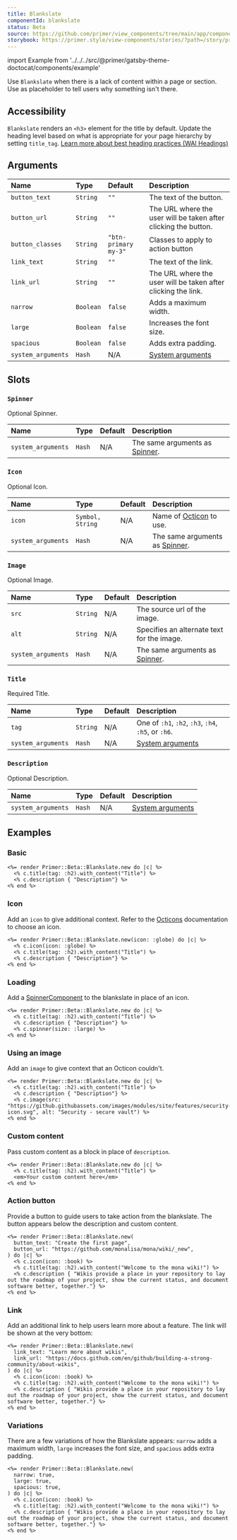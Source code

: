 ```yaml
---
title: Blankslate
componentId: blankslate
status: Beta
source: https://github.com/primer/view_components/tree/main/app/components/primer/beta/blankslate.rb
storybook: https://primer.style/view-components/stories/?path=/story/primer-beta-blankslate
---
```


import Example from '../../../src/@primer/gatsby-theme-doctocat/components/example'

<!-- Warning: AUTO-GENERATED file, do not edit. Add code comments to your Ruby instead <3 -->

Use `Blankslate` when there is a lack of content within a page or section. Use as placeholder to tell users why something isn't there.

## Accessibility

`Blankslate` renders an `<h3>` element for the title by default. Update the heading level based on what is appropriate for your page hierarchy by setting `title_tag`.
[Learn more about best heading practices (WAI Headings)](https://www.w3.org/WAI/tutorials/page-structure/headings/)

## Arguments

| Name | Type | Default | Description |
| :- | :- | :- | :- |
| `button_text` | `String` | `""` | The text of the button. |
| `button_url` | `String` | `""` | The URL where the user will be taken after clicking the button. |
| `button_classes` | `String` | `"btn-primary my-3"` | Classes to apply to action button |
| `link_text` | `String` | `""` | The text of the link. |
| `link_url` | `String` | `""` | The URL where the user will be taken after clicking the link. |
| `narrow` | `Boolean` | `false` | Adds a maximum width. |
| `large` | `Boolean` | `false` | Increases the font size. |
| `spacious` | `Boolean` | `false` | Adds extra padding. |
| `system_arguments` | `Hash` | N/A | [System arguments](/system-arguments) |

## Slots

### `Spinner`

Optional Spinner.

| Name | Type | Default | Description |
| :- | :- | :- | :- |
| `system_arguments` | `Hash` | N/A | The same arguments as [Spinner](/components/spinner). |

### `Icon`

Optional Icon.

| Name | Type | Default | Description |
| :- | :- | :- | :- |
| `icon` | `Symbol, String` | N/A | Name of [Octicon](https://primer.style/octicons/) to use. |
| `system_arguments` | `Hash` | N/A | The same arguments as [Spinner](/components/spinner). |

### `Image`

Optional Image.

| Name | Type | Default | Description |
| :- | :- | :- | :- |
| `src` | `String` | N/A | The source url of the image. |
| `alt` | `String` | N/A | Specifies an alternate text for the image. |
| `system_arguments` | `Hash` | N/A | The same arguments as [Spinner](/components/spinner). |

### `Title`

Required Title.

| Name | Type | Default | Description |
| :- | :- | :- | :- |
| `tag` | `String` | N/A | One of `:h1`, `:h2`, `:h3`, `:h4`, `:h5`, or `:h6`. |
| `system_arguments` | `Hash` | N/A | [System arguments](/system-arguments) |

### `Description`

Optional Description.

| Name | Type | Default | Description |
| :- | :- | :- | :- |
| `system_arguments` | `Hash` | N/A | [System arguments](/system-arguments) |

## Examples

### Basic

<Example src="<div data-view-component='true' class='blankslate'>  <h2 data-view-component='true' class='h2 mb-1'>Title</h2>  <p data-view-component='true'>Description</p>  </div>" />

```erb
<%= render Primer::Beta::Blankslate.new do |c| %>
  <% c.title(tag: :h2).with_content("Title") %>
  <% c.description { "Description"} %>
<% end %>
```

### Icon

Add an `icon` to give additional context. Refer to the [Octicons](https://primer.style/octicons/) documentation to choose an icon.

<Example src="<div icon='globe' data-view-component='true' class='blankslate'>    <svg aria-hidden='true' height='24' viewBox='0 0 24 24' version='1.1' width='24' data-view-component='true' class='octicon octicon-globe blankslate-icon'>    <path fill-rule='evenodd' d='M12 1C5.925 1 1 5.925 1 12s4.925 11 11 11 11-4.925 11-11S18.075 1 12 1zM2.513 11.5h4.745c.1-3.037 1.1-5.49 2.093-7.204.39-.672.78-1.233 1.119-1.673C6.11 3.329 2.746 7 2.513 11.5zm4.77 1.5H2.552a9.505 9.505 0 007.918 8.377 15.698 15.698 0 01-1.119-1.673C8.413 18.085 7.47 15.807 7.283 13zm1.504 0h6.426c-.183 2.48-1.02 4.5-1.862 5.951-.476.82-.95 1.455-1.304 1.88L12 20.89l-.047-.057a13.888 13.888 0 01-1.304-1.88C9.807 17.5 8.969 15.478 8.787 13zm6.454-1.5H8.759c.1-2.708.992-4.904 1.89-6.451.476-.82.95-1.455 1.304-1.88L12 3.11l.047.057c.353.426.828 1.06 1.304 1.88.898 1.548 1.79 3.744 1.89 6.452zm1.476 1.5c-.186 2.807-1.13 5.085-2.068 6.704-.39.672-.78 1.233-1.118 1.673A9.505 9.505 0 0021.447 13h-4.731zm4.77-1.5h-4.745c-.1-3.037-1.1-5.49-2.093-7.204-.39-.672-.78-1.233-1.119-1.673 4.36.706 7.724 4.377 7.957 8.877z'></path></svg>  <h2 data-view-component='true' class='h2 mb-1'>Title</h2>  <p data-view-component='true'>Description</p>  </div>" />

```erb
<%= render Primer::Beta::Blankslate.new(icon: :globe) do |c| %>
  <% c.icon(icon: :globe) %>
  <% c.title(tag: :h2).with_content("Title") %>
  <% c.description { "Description"} %>
<% end %>
```

### Loading

Add a [SpinnerComponent](https://primer.style/view-components/components/spinner) to the blankslate in place of an icon.

<Example src="<div data-view-component='true' class='blankslate'>    <span role='status'>  <span class='sr-only'>Loading</span>  <svg style='box-sizing: content-box; color: var(--color-icon-primary);' width='64' height='64' viewBox='0 0 16 16' fill='none' data-view-component='true' class='mb-3 anim-rotate'>    <circle cx='8' cy='8' r='7' stroke='currentColor' stroke-opacity='0.25' stroke-width='2' vector-effect='non-scaling-stroke' />    <path d='M15 8a7.002 7.002 0 00-7-7' stroke='currentColor' stroke-width='2' stroke-linecap='round' vector-effect='non-scaling-stroke' /></svg></span>  <h2 data-view-component='true' class='h2 mb-1'>Title</h2>  <p data-view-component='true'>Description</p>  </div>" />

```erb
<%= render Primer::Beta::Blankslate.new do |c| %>
  <% c.title(tag: :h2).with_content("Title") %>
  <% c.description { "Description"} %>
  <% c.spinner(size: :large) %>
<% end %>
```

### Using an image

Add an `image` to give context that an Octicon couldn't.

<Example src="<div data-view-component='true' class='blankslate'>    <img size='56x56' src='https://github.githubassets.com/images/modules/site/features/security-icon.svg' alt='Security - secure vault' data-view-component='true' class='mb-3'></img>  <h2 data-view-component='true' class='h2 mb-1'>Title</h2>  <p data-view-component='true'>Description</p>  </div>" />

```erb
<%= render Primer::Beta::Blankslate.new do |c| %>
  <% c.title(tag: :h2).with_content("Title") %>
  <% c.description { "Description"} %>
  <% c.image(src: "https://github.githubassets.com/images/modules/site/features/security-icon.svg", alt: "Security - secure vault") %>
<% end %>
```

### Custom content

Pass custom content as a block in place of `description`.

<Example src="<div data-view-component='true' class='blankslate'>  <h2 data-view-component='true' class='h2 mb-1'>Title</h2>      <em>Your custom content here</em></div>" />

```erb
<%= render Primer::Beta::Blankslate.new do |c| %>
  <% c.title(tag: :h2).with_content("Title") %>
  <em>Your custom content here</em>
<% end %>
```

### Action button

Provide a button to guide users to take action from the blankslate. The button appears below the description and custom content.

<Example src="<div data-view-component='true' class='blankslate'>    <svg aria-hidden='true' height='24' viewBox='0 0 24 24' version='1.1' width='24' data-view-component='true' class='octicon octicon-book blankslate-icon'>    <path fill-rule='evenodd' d='M0 3.75A.75.75 0 01.75 3h7.497c1.566 0 2.945.8 3.751 2.014A4.496 4.496 0 0115.75 3h7.5a.75.75 0 01.75.75v15.063a.75.75 0 01-.755.75l-7.682-.052a3 3 0 00-2.142.878l-.89.891a.75.75 0 01-1.061 0l-.902-.901a3 3 0 00-2.121-.879H.75a.75.75 0 01-.75-.75v-15zm11.247 3.747a3 3 0 00-3-2.997H1.5V18h6.947a4.5 4.5 0 012.803.98l-.003-11.483zm1.503 11.485V7.5a3 3 0 013-3h6.75v13.558l-6.927-.047a4.5 4.5 0 00-2.823.971z'></path></svg>  <h2 data-view-component='true' class='h2 mb-1'>Welcome to the mona wiki!</h2>  <p data-view-component='true'>Wikis provide a place in your repository to lay out the roadmap of your project, show the current status, and document software better, together.</p>      <a class='btn btn-primary my-3' href='https://github.com/monalisa/mona/wiki/_new'>Create the first page</a></div>" />

```erb
<%= render Primer::Beta::Blankslate.new(
  button_text: "Create the first page",
  button_url: "https://github.com/monalisa/mona/wiki/_new",
) do |c| %>
  <% c.icon(icon: :book) %>
  <% c.title(tag: :h2).with_content("Welcome to the mona wiki!") %>
  <% c.description { "Wikis provide a place in your repository to lay out the roadmap of your project, show the current status, and document software better, together."} %>
<% end %>
```

### Link

Add an additional link to help users learn more about a feature. The link will be shown at the very bottom:

<Example src="<div data-view-component='true' class='blankslate'>    <svg aria-hidden='true' height='24' viewBox='0 0 24 24' version='1.1' width='24' data-view-component='true' class='octicon octicon-book blankslate-icon'>    <path fill-rule='evenodd' d='M0 3.75A.75.75 0 01.75 3h7.497c1.566 0 2.945.8 3.751 2.014A4.496 4.496 0 0115.75 3h7.5a.75.75 0 01.75.75v15.063a.75.75 0 01-.755.75l-7.682-.052a3 3 0 00-2.142.878l-.89.891a.75.75 0 01-1.061 0l-.902-.901a3 3 0 00-2.121-.879H.75a.75.75 0 01-.75-.75v-15zm11.247 3.747a3 3 0 00-3-2.997H1.5V18h6.947a4.5 4.5 0 012.803.98l-.003-11.483zm1.503 11.485V7.5a3 3 0 013-3h6.75v13.558l-6.927-.047a4.5 4.5 0 00-2.823.971z'></path></svg>  <h2 data-view-component='true' class='h2 mb-1'>Welcome to the mona wiki!</h2>  <p data-view-component='true'>Wikis provide a place in your repository to lay out the roadmap of your project, show the current status, and document software better, together.</p>      <p>      <a href='https://docs.github.com/en/github/building-a-strong-community/about-wikis'>Learn more about wikis</a>    </p></div>" />

```erb
<%= render Primer::Beta::Blankslate.new(
  link_text: "Learn more about wikis",
  link_url: "https://docs.github.com/en/github/building-a-strong-community/about-wikis",
) do |c| %>
  <% c.icon(icon: :book) %>
  <% c.title(tag: :h2).with_content("Welcome to the mona wiki!") %>
  <% c.description { "Wikis provide a place in your repository to lay out the roadmap of your project, show the current status, and document software better, together."} %>
<% end %>
```

### Variations

There are a few variations of how the Blankslate appears: `narrow` adds a maximum width, `large` increases the font size, and `spacious` adds extra padding.

<Example src="<div data-view-component='true' class='blankslate blankslate-narrow blankslate-large blankslate-spacious'>    <svg aria-hidden='true' height='24' viewBox='0 0 24 24' version='1.1' width='24' data-view-component='true' class='octicon octicon-book blankslate-icon'>    <path fill-rule='evenodd' d='M0 3.75A.75.75 0 01.75 3h7.497c1.566 0 2.945.8 3.751 2.014A4.496 4.496 0 0115.75 3h7.5a.75.75 0 01.75.75v15.063a.75.75 0 01-.755.75l-7.682-.052a3 3 0 00-2.142.878l-.89.891a.75.75 0 01-1.061 0l-.902-.901a3 3 0 00-2.121-.879H.75a.75.75 0 01-.75-.75v-15zm11.247 3.747a3 3 0 00-3-2.997H1.5V18h6.947a4.5 4.5 0 012.803.98l-.003-11.483zm1.503 11.485V7.5a3 3 0 013-3h6.75v13.558l-6.927-.047a4.5 4.5 0 00-2.823.971z'></path></svg>  <h2 data-view-component='true' class='h2 mb-1'>Welcome to the mona wiki!</h2>  <p data-view-component='true'>Wikis provide a place in your repository to lay out the roadmap of your project, show the current status, and document software better, together.</p>  </div>" />

```erb
<%= render Primer::Beta::Blankslate.new(
  narrow: true,
  large: true,
  spacious: true,
) do |c| %>
  <% c.icon(icon: :book) %>
  <% c.title(tag: :h2).with_content("Welcome to the mona wiki!") %>
  <% c.description { "Wikis provide a place in your repository to lay out the roadmap of your project, show the current status, and document software better, together."} %>
<% end %>
```
